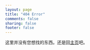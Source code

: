 ```yaml
---
layout: page
title: "404 Error"
comments: false
sharing: false
footer: false
---
```


这里并没有您想找的东西。还是回[主页](http://openfibers.github.io)吧。